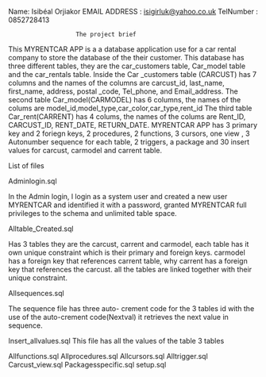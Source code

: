 Name:  Isibéal Orjiakor
EMAIL ADDRESS : isigirluk@yahoo.co.uk
TelNumber : 0852728413

                       The project brief
This MYRENTCAR APP is a a database application use for a car rental company to store the database of the their customer.
This database has three different tables, they are the car_customers table, Car_model table and the car_rentals table.
Inside the Car _customers table (CARCUST) has 7 columns and the names of the columns are carcust_id, last_name, first_name, address, postal _code,
Tel_phone, and Email_address.
The second table Car_model(CARMODEL) has 6 columns, the names of the colums are model_id,model_type,car_color,car_type,rent_id
The third table Car_rent(CARRENT) has 4 colums, the names of the colums are Rent_ID, CARCUST_ID, RENT_DATE, RETURN_DATE.
MYRENTCAR APP has 3 primary key and 2 foriegn keys, 2 procedures, 2 functions, 3 cursors, one view , 3 Autonumber sequence for each table, 2 triggers, a package and 30 insert values for carcust, carmodel and carrent table.

List of files

Adminlogin.sql

In the Admin login, l login as a system user and created a new user MYRENTCAR and identified it with a password, granted MYRENTCAR full privileges to the schema and unlimited table space.


Alltable_Created.sql

Has 3 tables they are the carcust, carrent and carmodel, each table has it own unique constraint which is their primary and foreign keys.
carmodel has a foreign key that references carrent table, why carrent has a foreign key that references the carcust.
all the tables are linked together with their unique constraint. 

Allsequences.sql

The sequence file has three auto- crement code for the 3 tables id with the use of the auto-crement code(Nextval) it retrieves the next value in sequence.

Insert_allvalues.sql
This file has all the values of the table 3 tables

Allfunctions.sql
Allprocedures.sql
Allcursors.sql
Alltrigger.sql
Carcust_view.sql
Packagesspecific.sql
setup.sql


